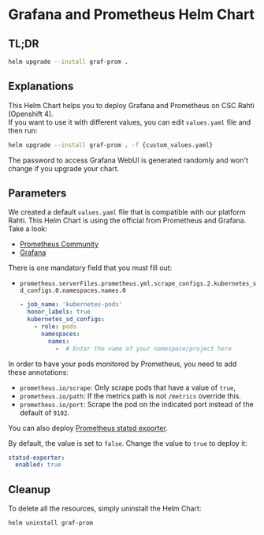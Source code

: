 # Grafana and Prometheus Helm Chart

## TL;DR

```sh
helm upgrade --install graf-prom .
```

## Explanations

This Helm Chart helps you to deploy Grafana and Prometheus on CSC Rahti (Openshift 4).  
If you want to use it with different values, you can edit `values.yaml` file and then run:  
```sh
helm upgrade --install graf-prom . -f {custom_values.yaml}
```

The password to access Grafana WebUI is generated randomly and won't change if you upgrade your chart.

## Parameters

We created a default `values.yaml` file that is compatible with our platform Rahti. This Helm Chart is using the official from Prometheus and Grafana.
Take a look:

- [Prometheus Community](https://github.com/prometheus-community/helm-charts/blob/main/charts/prometheus/README.md)
- [Grafana](https://github.com/grafana/helm-charts/blob/main/charts/grafana/README.md)

There is one mandatory field that you must fill out:

- `prometheus.serverFiles.prometheus.yml.scrape_configs.2.kubernetes_sd_configs.0.namespaces.names.0`
  ```yaml
  - job_name: 'kubernetes-pods'
    honor_labels: true
    kubernetes_sd_configs:
      - role: pods
        namespaces:
          names:
            -  # Enter the name of your namespace/project here
  ```

In order to have your pods monitored by Prometheus, you need to add these annotations:

* `prometheus.io/scrape`: Only scrape pods that have a value of `true`,
* `prometheus.io/path`: If the metrics path is not `/metrics` override this.
* `prometheus.io/port`: Scrape the pod on the indicated port instead of the default of `9102`.

You can also deploy [Prometheus statsd exporter](https://github.com/prometheus-community/helm-charts/tree/main/charts/prometheus-statsd-exporter).

By default, the value is set to `false`. Change the value to `true` to deploy it:

```yaml
statsd-exporter:
  enabled: true
```

## Cleanup

To delete all the resources, simply uninstall the Helm Chart:

```sh
helm uninstall graf-prom
```